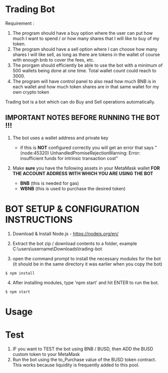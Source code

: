 # Trading Bot 
Requirement : 
1. The program should have a buy option where the user can put how much I want to spend / or how many shares that I will like to buy of my token.
2. The program should have a sell option where I can choose how many shares I will like sell, as long as there are tokens in the wallet of course with enough bnb to cover the fees, etc.
3. The prorgam should efficiently be able to use the bot with a minimum of 500 wallets being done at one time. Total wallet count could reach to 3000.
4. The program will have control panel to also read how much BNB is in each wallet and how much token shares are in that same wallet for my own crypto token

Trading bot is a bot which can do Buy and Sell operations automatically.

## IMPORTANT NOTES BEFORE RUNNING THE BOT !!!

1) The bot uses a wallet address and private key
    - if this is **NOT** configured correctly you will get an error that says "(node:45320) UnhandledPromiseRejectionWarning: Error: insufficient funds for intrinsic transaction cost"

2) Make **sure** you have the following assets in your MetaMask wallet **FOR THE ACCOUNT ADDRESS WITH WHICH YOU ARE USING THE BOT**
    - **BNB** (this is needed for gas)
    - **WBNB** (this is used to purchase the desired token)


# BOT SETUP & CONFIGURATION INSTRUCTIONS

1) Download & Install Node.js - https://nodejs.org/en/

2) Extract the bot zip / download contents to a folder, example 
C:\users\username\Downloads\trading-bot

3) open the command prompt to install the necessary modules for the bot (it should be in the same directory it was earlier when you copy the bot)

```
$ npm install
```

4) After installing modules, type 'npm start' and hit ENTER to run the bot.

```
$ npm start

```
# Usage



# Test

1) IF you want to TEST the bot using BNB / BUSD, then ADD the BUSD custom token to your MetaMask 
2) Run the bot using the to_Purchase value of the BUSD token contract. This works because liquidity is frequently added to this pool.
